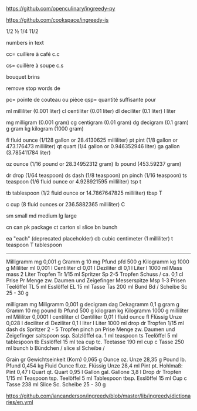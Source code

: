 https://github.com/openculinary/ingreedy-py

https://github.com/cookspace/ingreedy-js

1/2 ½
1/4
11/2

numbers in text

cc= cuillère à café
c.c

cs= cuillère à soupe
c.s

bouquet
brins

remove stop words
de

pc= pointe de couteau ou pièce
qsp= quantité suffisante pour

ml	milliliter (0.001 liter)
cl	centiliter (0.01 liter)
dl	deciliter (0.1 liter)
l	liter

mg	milligram (0.001 gram)
cg	centigram (0.01 gram)
dg	decigram (0.1 gram)
g	gram
kg	kilogram (1000 gram)

fl	fluid ounce (1/128 gallon or 28.4130625 milliliter)
pt	pint (1/8 gallon or 473.176473 milliliter)
qt	quart (1/4 gallon or 0.946352946 liter)
ga	gallon (3.785411784 liter)

oz	ounce (1/16 pound or 28.34952312 gram)
lb	pound (453.59237 gram)

dr	drop (1/64 teaspoon)
ds	dash (1/8 teaspoon)
pn	pinch (1/16 teaspoon)
ts	teaspoon (1/6 fluid ounce or 4.928921595 milliliter)
tsp
t

tb	tablespoon (1/2 fluid ounce or 14.7867647825 milliliter)
tbsp
T


c	cup (8 fluid ounces or 236.5882365 milliliter)
C

sm	small
md	medium
lg	large

cn	can
pk	package
ct	carton
sl	slice
bn	bunch

ea	"each" (deprecated placeholder)
cb	cubic centimeter (1 milliliter)
t	teaspoon
T	tablespoon

---

Milligramm	mg	0,001 g
Gramm	g	10 mg
Pfund	pfd	500 g
Kilogramm	kg	1000 g
Mililiter	ml	0,001 l
Centiliter	cl	0,01 l
Deziliter	dl	0,1 l
Liter	l	1000 ml
Mass	mass	2 Liter
Tropfen	Tr	1/15 ml
Spritzer	Sp	2-5 Tropfen
Schuss	/	ca. 0,1 cl
Prise	Pr	Menge zw. Daumen und Zeigefinger
Messerspitze	Msp	1-3 Prisen
Teelöffel	TL	5 ml
Esslöffel	EL	15 ml
Tasse	Tas	200 ml
Bund	Bd	/
Scheibe	Sc	25 - 30 g


milligram	mg	Miligramm	0,001 g
decigram	dag	Dekagramm	0,1 g
gram	g	Gramm	10 mg
pound	lb	Pfund	500 g
kilogram	kg	Kilogramm	1000 g
milliliter	ml	Mililiter	0,0001 l
centiliter	cl	Centiliter	0,01 l
fluid ounce	fl	Flüssig Unze	0,028 l
deciliter	dl	Deziliter	0,1 l
liter	l	Liter	1000 ml
drop	dr	Tropfen	1/15 ml
dash	ds	Spritzer	2 - 5 Tropfen
pinch	pn	Prise	Menge zw. Daumen und Zeigefinger
saitspoon	ssp.	Salzlöffel	ca. 1 ml
teaspoon	ts	Teelöffel	5 ml
tablespoon	tb	Esslöffel	15 ml
tea cup	tc.	Teetasse	190 ml
cup	c	Tasse	250 ml
bunch	b	Bündchen	/
slice	sl	Scheibe
/

Grain	gr	Gewichtseinkeit (Korn)	0,065 g
Ounce	oz.	Unze	28,35 g
Pound	lb.	Pfund	0,454 kg
Fluid Ounce	fl.oz.	Flüssig Unze	28,4 ml
Pint	pt.	Hohlmaß: Pint	0,47 l
Quart	qt.	Quart	0,95 l
Gallon	gal.	Gallone	3,8 l
Drop	dr	Tropfen	1/15 ml
Teaspoon	tsp.	Teelöffel	5 ml
Tablespoon	tbsp.	Esslöffel	 15 ml
Cup	c	Tasse	238 ml
Slice	Sc.	Scheibe	25 - 30 g

https://github.com/iancanderson/ingreedy/blob/master/lib/ingreedy/dictionaries/en.yml